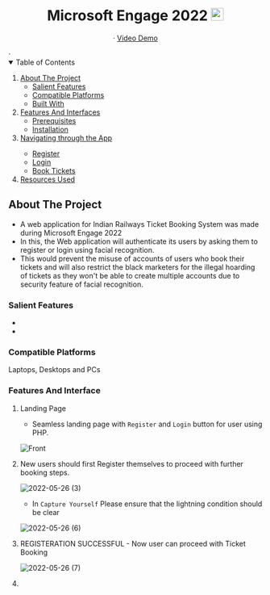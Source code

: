 <h1 align="center">Microsoft Engage 2022
  <img src="https://upload.wikimedia.org/wikipedia/commons/thumb/4/44/Microsoft_logo.svg/480px-Microsoft_logo.svg.png" alt="Logo" width="25" height="25">
</h1>

<p align="center">
  
  <p align="center">   ·
 <a target="_blank" href="#">Video Demo</a>
</p>
    ·
<!-- TABLE OF CONTENTS -->
<details open="open">
  <summary>Table of Contents</summary>
  <ol>
    <li>
      <a href="#about-the-project">About The Project</a>
      <ul>
        <li><a href="#salient-features">Salient Features</a></li>
        <li><a href="#compatible-platforms">Compatible Platforms</a></li>
        <li><a href="#built-with">Built With</a></li>
      </ul>
    </li>
    <li>
      <a href="#Features and Interfaces">Features And Interfaces</a>
      <ul>
        <li><a href="#prerequisites">Prerequisites</a></li>
        <li><a href="#installation">Installation</a></li>
      </ul>
    </li>
    <li><a href="#navigating-through-the-app">Navigating through the App</a></li><ul>
        <li><a href="#Register">Register</a></li>
        <li><a href="#Login">Login</a></li>
        <li><a href="#Book Tickets">Book Tickets</a></li>
      </ul>
    <li><a href="#resources-used">Resources Used</a></li>
  </ol>
</details>

  <!-- ABOUT THE PROJECT -->

## About The Project
* A web application for Indian Railways Ticket Booking System was made during Microsoft Engage 2022
* In this, the Web application will authenticate its users by asking them to register or login using facial recognition.  
* This would prevent the misuse of accounts of users who book their tickets and will also restrict the black marketers for the illegal 
  hoarding of tickets as they won't be able to create multiple accounts due to security feature of facial recognition. 
  

### Salient Features
* 
* 

### Compatible Platforms
Laptops, Desktops and PCs

### Features And Interface

1. Landing Page 
   - Seamless landing page with `Register` and `Login` button for user using PHP.

    ![Front](https://user-images.githubusercontent.com/106253763/170714568-b5af49c0-8608-48d9-8fc9-ff4ef4d687c8.png)
    
2.  New users should first Register themselves to proceed with further booking steps.
  
    ![2022-05-26 (3)](https://user-images.githubusercontent.com/106253763/170716914-7b1dfb46-df2c-42b6-8cd3-bb5e4909ddf6.png)

    - In `Capture Yourself` Please ensure that the lightning condition should be clear 

    ![2022-05-26 (6)](https://user-images.githubusercontent.com/106253763/170717192-59a5d439-ff17-48fa-a961-f33094d5c0b8.png)

3. REGISTERATION SUCCESSFUL - Now user can proceed with Ticket Booking

    ![2022-05-26 (7)](https://user-images.githubusercontent.com/106253763/170720177-e9426ec3-860a-4410-8b9f-93d1edbc6b94.png)
    
4.     
